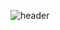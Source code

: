 ![header](https://capsule-render.vercel.app/api?type=venom&height=200&text=Hi%20there👋&stroke=000&strokeWidth=1&fontSize=50&fontColor=fff)
